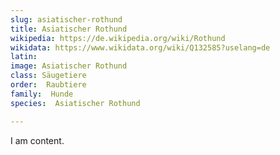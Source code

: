 ```yaml
---
slug: asiatischer-rothund
title: Asiatischer Rothund 
wikipedia: https://de.wikipedia.org/wiki/Rothund
wikidata: https://www.wikidata.org/wiki/Q132585?uselang=de
latin:
image: Asiatischer Rothund 
class: Säugetiere
order:  Raubtiere
family:  Hunde
species:  Asiatischer Rothund 

---
```


I am content.
